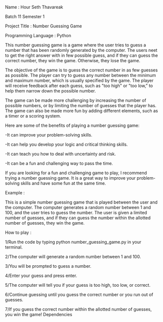 Name : Hour Seth Thavareak

Batch 11 Semester 1

Project Title : Number Guessing Game

Programming Language : Python

This number guessing game is a game where the user tries to guess a number that has been randomly generated by the computer. The users neet to get the right answer with in few possible guess, and if they can guess the correct number, they win the game. Otherwise, they lose the game.

The objective of the game is to guess the correct number in as few guesses as possible. The player can try to guess any number between the minimum and maximum number, which is usually specified by the game. The player will receive feedback after each guess, such as "too high" or "too low," to help them narrow down the possible number.

The game can be made more challenging by increasing the number of possible numbers, or by limiting the number of guesses that the player has. The game can also be made more fun by adding different elements, such as a timer or a scoring system.

Here are some of the benefits of playing a number guessing game:

-It can improve your problem-solving skills.

-It can help you develop your logic and critical thinking skills.

-It can teach you how to deal with uncertainty and risk.

-It can be a fun and challenging way to pass the time.

If you are looking for a fun and challenging game to play, I recommend trying a number guessing game. It is a great way to improve your problem-solving skills and have some fun at the same time.




Example :

This is a simple number guessing game that is played between the user and the computer. The computer generates a random number between 1 and 100, and the user tries to guess the number. The user is given a limited number of guesses, and if they can guess the number within the allotted number of guesses, they win the game.

How to play :

1/Run the code by typing python number_guessing_game.py in your terminal.

2/The computer will generate a random number between 1 and 100.

3/You will be prompted to guess a number.

4/Enter your guess and press enter.

5/The computer will tell you if your guess is too high, too low, or correct.

6/Continue guessing until you guess the correct number or you run out of guesses.

7/If you guess the correct number within the allotted number of guesses, you win the game!
Dependencies
